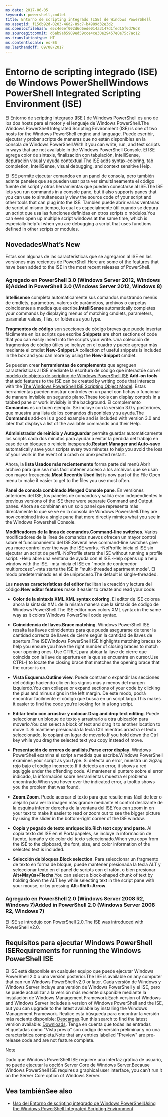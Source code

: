```yaml
---
ms.date: 2017-06-05
keywords: powershell,cmdlet
title: Entorno de scripting integrado (ISE) de Windows PowerShell
ms.assetid: f156b92d-0203-46d2-89c7-b4989d32e3d2
ms.openlocfilehash: e5c4e6ef002d6d6ede014a3147d1fed15f6d76d8
ms.sourcegitcommit: d6ab9ab5909ed59cce4ce30e29457e0e75c7ac12
ms.translationtype: HT
ms.contentlocale: es-ES
ms.lasthandoff: 09/08/2017
---
```

# <a name="windows-powershell-integrated-scripting-environment-ise"></a><span data-ttu-id="69a4c-103">Entorno de scripting integrado (ISE) de Windows PowerShell</span><span class="sxs-lookup"><span data-stu-id="69a4c-103">Windows PowerShell Integrated Scripting Environment (ISE)</span></span>
<span data-ttu-id="69a4c-104">El Entorno de scripting integrado (ISE ) de Windows PowerShell es uno de los dos hosts para el motor y el lenguaje de Windows PowerShell.</span><span class="sxs-lookup"><span data-stu-id="69a4c-104">The Windows PowerShell Integrated Scripting Environment (ISE) is one of two hosts for the Windows PowerShell engine and language.</span></span> <span data-ttu-id="69a4c-105">Puede escribir, ejecutar y probar scripts de maneras que no están disponibles en la consola de Windows PowerShell.</span><span class="sxs-lookup"><span data-stu-id="69a4c-105">With it you can write, run, and test scripts in ways that are not available in the Windows PowerShell Console.</span></span> <span data-ttu-id="69a4c-106">El ISE agrega color de sintaxis, finalización con tabulación, IntelliSense, depuración visual y ayuda contextual.</span><span class="sxs-lookup"><span data-stu-id="69a4c-106">The ISE adds syntax-coloring, tab completion, IntelliSense, visual debugging, and context sensitive Help.</span></span>

<span data-ttu-id="69a4c-107">El ISE permite ejecutar comandos en un panel de consola, pero también admite paneles que se pueden usar para ver simultáneamente el código fuente del script y otras herramientas que pueden conectarse al ISE.</span><span class="sxs-lookup"><span data-stu-id="69a4c-107">The ISE lets you run commands in a console pane, but it also supports panes that you can use to simultaneously view the source code of your script and other tools that can plug into the ISE.</span></span> <span data-ttu-id="69a4c-108">También puede abrir varias ventanas de script al mismo tiempo, lo cual es especialmente útil cuando se depura un script que usa las funciones definidas en otros scripts o módulos.</span><span class="sxs-lookup"><span data-stu-id="69a4c-108">You can even open up multiple script windows at the same time, which is especially helpful when you are debugging a script that uses functions defined in other scripts or modules.</span></span>

## <a name="whats-new"></a><span data-ttu-id="69a4c-109">Novedades</span><span class="sxs-lookup"><span data-stu-id="69a4c-109">What’s New</span></span>
<span data-ttu-id="69a4c-110">Estas son algunas de las características que se agregaron al ISE en las versiones más recientes de PowerShell.</span><span class="sxs-lookup"><span data-stu-id="69a4c-110">Here are some of the features that have been added to the ISE in the most recent releases of PowerShell.</span></span>

### <a name="added-in-powershell-30-windows-server-2012-windows-8"></a><span data-ttu-id="69a4c-111">Agregado en PowerShell 3.0 (Windows Server 2012, Windows 8)</span><span class="sxs-lookup"><span data-stu-id="69a4c-111">Added in PowerShell 3.0 (Windows Server 2012, Windows 8)</span></span>
<span data-ttu-id="69a4c-112">**Intellisense** completa automáticamente sus comandos mostrando menús de cmdlets, parámetros, valores de parámetros, archivos o carpetas coincidentes a medida que escribe.</span><span class="sxs-lookup"><span data-stu-id="69a4c-112">**IntelliSense** automatically completes your commands by displaying menus of matching cmdlets, parameters, parameter values, files, or folders as you type.</span></span>

<span data-ttu-id="69a4c-113">**Fragmentos de código** son secciones de código breves que puede insertar fácilmente en los scripts que escribe.</span><span class="sxs-lookup"><span data-stu-id="69a4c-113">**Snippets** are short sections of code that you can easily insert into the scripts your write.</span></span> <span data-ttu-id="69a4c-114">Una colección de fragmentos de código útiles se incluye en el cuadro y puede agregar más mediante el cmdlet **New-Snippet**.</span><span class="sxs-lookup"><span data-stu-id="69a4c-114">A collection of useful snippets is included in the box and you can more by using the **New-Snippet** cmdlet.</span></span>

<span data-ttu-id="69a4c-115">Se pueden crear **herramientas de complemento** que agreguen características al ISE mediante la escritura de código que interactúe con el [modelo de objetos de scripting de Windows PowerShell ISE](https://technet.microsoft.com/en-us/library/dd819478.aspx).</span><span class="sxs-lookup"><span data-stu-id="69a4c-115">**Add-on tools** that add features to the ISE can be created by writing code that interacts with the [The Windows PowerShell ISE Scripting Object Model](https://technet.microsoft.com/en-us/library/dd819478.aspx).</span></span> <span data-ttu-id="69a4c-116">Estas herramientas pueden mostrar controles en un panel con fichas o funcionar de manera invisible en segundo plano.</span><span class="sxs-lookup"><span data-stu-id="69a4c-116">These tools can display controls in a tabbed pane or work invisibly in the background.</span></span> <span data-ttu-id="69a4c-117">El complemento **Comandos** es un buen ejemplo. Se incluye con la versión 3.0 y posteriores, que muestra una lista de los comandos disponibles y su ayuda.</span><span class="sxs-lookup"><span data-stu-id="69a4c-117">The **Commands** add-on is a good example and is included with version 3.0 and later that displays a list of the available commands and their Help.</span></span>

<span data-ttu-id="69a4c-118">**Administrador de reinicio y Autoguardar** permite guardar automáticamente los scripts cada dos minutos para ayudar a evitar la pérdida del trabajo en caso de un bloqueo o reinicio inesperado.</span><span class="sxs-lookup"><span data-stu-id="69a4c-118">**Restart Manager and Auto-save** automatically save your scripts every two minutes to help you avoid the loss of your work in the event of a crash or unexpected restart.</span></span>

<span data-ttu-id="69a4c-119">Ahora, la **lista Usados más recientemente** forma parte del menú Abrir archivo para que sea más fácil obtener acceso a los archivos que se usan con mayor frecuencia.</span><span class="sxs-lookup"><span data-stu-id="69a4c-119">**Most Recently Used list** is now part of the File Open menu to make it easier to get to the files you use most often.</span></span>

<span data-ttu-id="69a4c-120">**Panel de consola combinado**.</span><span class="sxs-lookup"><span data-stu-id="69a4c-120">**Merged Console pane**.</span></span> <span data-ttu-id="69a4c-121">En versiones anteriores del ISE, los paneles de comandos y salida eran independientes.</span><span class="sxs-lookup"><span data-stu-id="69a4c-121">In previous versions of the ISE there were separate Command and Output panes.</span></span> <span data-ttu-id="69a4c-122">Ahora se combinan en un solo panel que representa más directamente lo que se ve en la consola de Windows Powershell.</span><span class="sxs-lookup"><span data-stu-id="69a4c-122">They are now combined into a single pane that more directly mimics what you see in the Windows Powershell Console.</span></span>

<span data-ttu-id="69a4c-123">**Modificadores de la línea de comandos**.</span><span class="sxs-lookup"><span data-stu-id="69a4c-123">**Command-line switches**.</span></span> <span data-ttu-id="69a4c-124">Varios modificadores de la línea de comandos nuevos ofrecen un mayor control sobre el funcionamiento del ISE.</span><span class="sxs-lookup"><span data-stu-id="69a4c-124">Several new command-line switches give you more control over the way the ISE works.</span></span> <span data-ttu-id="69a4c-125">-NoProfile inicia el ISE sin ejecutar un script de perfil.</span><span class="sxs-lookup"><span data-stu-id="69a4c-125">-NoProfile starts the ISE without running a profile script.</span></span> <span data-ttu-id="69a4c-126">-Help abre una ventana de ayuda con el ISE.</span><span class="sxs-lookup"><span data-stu-id="69a4c-126">-Help opens up a help window with the ISE.</span></span> <span data-ttu-id="69a4c-127">-mta inicia el ISE en "modo de contenedor multiproceso".</span><span class="sxs-lookup"><span data-stu-id="69a4c-127">-mta starts the ISE in “multi-threaded apartment mode”.</span></span> <span data-ttu-id="69a4c-128">El modo predeterminado es el de uniproceso.</span><span class="sxs-lookup"><span data-stu-id="69a4c-128">The default is single-threaded.</span></span>

<span data-ttu-id="69a4c-129">Las **nuevas características del editor** facilitan la creación y lectura del código:</span><span class="sxs-lookup"><span data-stu-id="69a4c-129">**New editor features** make it easier to create and read your code:</span></span>

- <span data-ttu-id="69a4c-130">**Color de la sintaxis XML**.</span><span class="sxs-lookup"><span data-stu-id="69a4c-130">**XML syntax coloring**.</span></span> <span data-ttu-id="69a4c-131">El editor de ISE colorea ahora la sintaxis XML de la misma manera que la sintaxis de código de Windows PowerShell.</span><span class="sxs-lookup"><span data-stu-id="69a4c-131">The ISE editor now colors XML syntax in the same way as it colors Windows PowerShell code syntax.</span></span>

- <span data-ttu-id="69a4c-132">**Coincidencia de llaves**.</span><span class="sxs-lookup"><span data-stu-id="69a4c-132">**Brace matching**.</span></span> <span data-ttu-id="69a4c-133">Windows PowerShell ISE resalta las llaves coincidentes para que pueda asegurarse de tener la cantidad correcta de llaves de cierre según la cantidad de llaves de apertura.</span><span class="sxs-lookup"><span data-stu-id="69a4c-133">The ISEWindows PowerShell ISE highlights matching braces to help you ensure you have the right number of closing braces to match your opening ones.</span></span> <span data-ttu-id="69a4c-134">Use CTRL-\[ para ubicar la llave de cierre que coincida con la llave de apertura en la que se encuentra en cursor.</span><span class="sxs-lookup"><span data-stu-id="69a4c-134">Use CTRL-\[ to locate the closing brace that matches the opening brace that the cursor is on.</span></span>

- <span data-ttu-id="69a4c-135">**Vista Esquema**.</span><span class="sxs-lookup"><span data-stu-id="69a4c-135">**Outline view**.</span></span> <span data-ttu-id="69a4c-136">Puede contraer o expandir las secciones del código haciendo clic en los signos más y menos del margen izquierdo.</span><span class="sxs-lookup"><span data-stu-id="69a4c-136">You can collapse or expand sections of your code by clicking the plus and minus signs in the left margin.</span></span> <span data-ttu-id="69a4c-137">De este modo, podrá encontrar fácilmente el código que busca en un script largo.</span><span class="sxs-lookup"><span data-stu-id="69a4c-137">This makes it easier to find the code you’re looking for in a long script.</span></span>

- <span data-ttu-id="69a4c-138">**Editar texto con arrastrar y colocar**.</span><span class="sxs-lookup"><span data-stu-id="69a4c-138">**Drag and drop text editing**.</span></span> <span data-ttu-id="69a4c-139">Puede seleccionar un bloque de texto y arrastrarlo a otra ubicación para moverlo.</span><span class="sxs-lookup"><span data-stu-id="69a4c-139">You can select a block of text and drag it to another location to move it.</span></span> <span data-ttu-id="69a4c-140">Si mantiene presionada la tecla Ctrl mientras arrastra el texto seleccionado, lo copiará en lugar de moverlo.</span><span class="sxs-lookup"><span data-stu-id="69a4c-140">If you hold down the Ctrl key while you drag the selected text you copy instead of move.</span></span>

- <span data-ttu-id="69a4c-141">**Presentación de errores de análisis**.</span><span class="sxs-lookup"><span data-stu-id="69a4c-141">**Parse error display**.</span></span> <span data-ttu-id="69a4c-142">Windows PowerShell examina el script a medida que escribe.</span><span class="sxs-lookup"><span data-stu-id="69a4c-142">Windows PowerShell examines your script as you type.</span></span> <span data-ttu-id="69a4c-143">Si detecta un error, muestra un zigzag rojo bajo el código incorrecto.</span><span class="sxs-lookup"><span data-stu-id="69a4c-143">If it detects an error, it shows a red squiggle under the offending code.</span></span> <span data-ttu-id="69a4c-144">Al mantener el puntero sobre el error indicado, la información sobre herramientas muestra el problema encontrado.</span><span class="sxs-lookup"><span data-stu-id="69a4c-144">When you hover over the indicated error, a tooltip shows you the problem that was found.</span></span>

- <span data-ttu-id="69a4c-145">**Zoom**.</span><span class="sxs-lookup"><span data-stu-id="69a4c-145">**Zoom**.</span></span> <span data-ttu-id="69a4c-146">Puede acercar el texto para que resulte más fácil de leer o alejarlo para ver la imagen más grande mediante el control deslizante de la esquina inferior derecha de la ventana del ISE.</span><span class="sxs-lookup"><span data-stu-id="69a4c-146">You can zoom in on your text to make it easier to read or zoom out to see the bigger picture by using the slider in the bottom-right corner of the ISE window.</span></span>

- <span data-ttu-id="69a4c-147">**Copia y pegado de texto enriquecido**.</span><span class="sxs-lookup"><span data-stu-id="69a4c-147">**Rich text copy and paste**.</span></span> <span data-ttu-id="69a4c-148">Al copia texto del ISE en el Portapapeles, se incluye la información de fuente, tamaño y de color del texto seleccionado.</span><span class="sxs-lookup"><span data-stu-id="69a4c-148">When you copy from the ISE to the clipboard, the font, size, and color information of the selected text is included.</span></span>

- <span data-ttu-id="69a4c-149">**Selección de bloques**.</span><span class="sxs-lookup"><span data-stu-id="69a4c-149">**Block selection**.</span></span> <span data-ttu-id="69a4c-150">Para seleccionar un fragmento de texto en forma de bloque, puede mantener presionada la tecla ALT y seleccionar texto en el panel de scripts con el ratón, o bien presionar **Alt+Mayús+Flecha**.</span><span class="sxs-lookup"><span data-stu-id="69a4c-150">You can select a block-shaped chunk of text by holding down the ALT key while selecting text in the script pane with your mouse, or by pressing **Alt+Shift+Arrow**.</span></span>

### <a name="added-in-powershell-20-windows-server-2008-r2-windows-7"></a><span data-ttu-id="69a4c-151">Agregado en PowerShell 2.0 (Windows Server 2008 R2, Windows 7)</span><span class="sxs-lookup"><span data-stu-id="69a4c-151">Added in PowerShell 2.0 (Windows Server 2008 R2, Windows 7)</span></span>
<span data-ttu-id="69a4c-152">El ISE se introdujo con PowerShell 2.0.</span><span class="sxs-lookup"><span data-stu-id="69a4c-152">The ISE was introduced with PowerShell v2.0.</span></span>

## <a name="requirements-for-running-the-windows-powershell-ise"></a><span data-ttu-id="69a4c-153">Requisitos para ejecutar Windows PowerShell ISE</span><span class="sxs-lookup"><span data-stu-id="69a4c-153">Requirements for running the Windows PowerShell ISE</span></span>
<span data-ttu-id="69a4c-154">El ISE está disponible en cualquier equipo que puede ejecutar Windows PowerShell 2.0 o una versión posterior.</span><span class="sxs-lookup"><span data-stu-id="69a4c-154">The ISE is available on any computer that can run Windows PowerShell v2.0 or later.</span></span> <span data-ttu-id="69a4c-155">Cada versión de Windows y Windows Server incluye una versión de Windows PowerShell y el ISE, pero se puede actualizar a la versión más reciente disponible mediante la instalación de Windows Management Framework.</span><span class="sxs-lookup"><span data-stu-id="69a4c-155">Each version of Windows and Windows Server includes a version of Windows PowerShell and the ISE, but you can upgrade to the latest available by installing the Windows Management Framework.</span></span> <span data-ttu-id="69a4c-156">Realice esta búsqueda para encontrar la versión más reciente disponible: [Descargas](http://www.microsoft.com/en-us/search/DownloadResults.aspx?q=%22windows%20management%20framework%22%20PowerShell&sortby=Relevancy~Descending).</span><span class="sxs-lookup"><span data-stu-id="69a4c-156">Run this search to find the latest version available: [Downloads](http://www.microsoft.com/en-us/search/DownloadResults.aspx?q=%22windows%20management%20framework%22%20PowerShell&sortby=Relevancy~Descending).</span></span> <span data-ttu-id="69a4c-157">Tenga en cuenta que todas las entradas etiquetadas como "Vista previa" son código de versión preliminar y no una característica completa.</span><span class="sxs-lookup"><span data-stu-id="69a4c-157">Note that any entries labelled "Preview" are pre-release code and are not feature complete.</span></span>

> [!NOTE]
> <span data-ttu-id="69a4c-158">Dado que Windows PowerShell ISE requiere una interfaz gráfica de usuario, no puede ejecutar la opción Server Core de Windows Server.</span><span class="sxs-lookup"><span data-stu-id="69a4c-158">Because Windows PowerShell ISE requires a graphical user interface, you can’t run it on the Server Core option of Windows Server.</span></span>

## <a name="see-also"></a><span data-ttu-id="69a4c-159">Vea también</span><span class="sxs-lookup"><span data-stu-id="69a4c-159">See also</span></span>
- [<span data-ttu-id="69a4c-160">Uso del Entorno de scripting integrado de Windows PowerShell</span><span class="sxs-lookup"><span data-stu-id="69a4c-160">Using the Windows PowerShell Integrated Scripting Environment</span></span>](http://technet.microsoft.com/library/cc732148.aspx)

